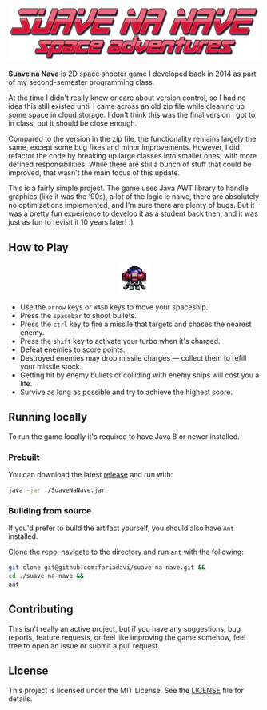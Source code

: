 <p align="center" style="text-align: center">
   <img src="src/main/resources/sprites/texts/title.png" alt="Suave na Nave title"/>
</p>

**Suave na Nave** is 2D space shooter game I developed back in 2014 as part of my second-semester programming class.

At the time I didn't really know or care about version control, so I had no idea this still existed until I came across an old zip file while cleaning up some space in cloud storage. I don't think this was the final version I got to in class, but it should be close enough.

Compared to the version in the zip file, the functionality remains largely the same, except some bug
fixes and minor improvements. However, I did refactor the code by breaking up large classes into smaller ones, with more
defined responsibilities. While there are still a bunch of stuff that could be improved, that wasn't the main focus of
this update.

This is a fairly simple project. The game uses Java AWT library to handle graphics (like it was the '90s), a lot of the
logic is naive, there are absolutely no optimizations implemented, and I'm sure there are plenty of bugs. But it was a
pretty fun experience to develop it as a student back then, and it was just as fun to revisit it 10 years later! :)

## How to Play

<p align="center" style="text-align: center">
   <img src="src/main/resources/sprites/ships/enemy1.png" alt="Enemy Ship"/>
</p>

- Use the `arrow` keys or `WASD` keys to move your spaceship.
- Press the `spacebar` to shoot bullets.
- Press the `ctrl` key to fire a missile that targets and chases the nearest enemy.
- Press the `shift` key to activate your turbo when it's charged.
- Defeat enemies to score points.
- Destroyed enemies may drop missile charges — collect them to refill your missile stock.
- Getting hit by enemy bullets or colliding with enemy ships will cost you a life.
- Survive as long as possible and try to achieve the highest score.

## Running locally

To run the game locally it's required to have Java 8 or newer installed.

### Prebuilt

You can download the latest [release](https://github.com/fariadavi/suave-na-nave/releases/latest) and run with:

```bash
java -jar ./SuaveNaNave.jar
```

### Building from source

If you'd prefer to build the artifact yourself, you should also have `Ant` installed.

Clone the repo, navigate to the directory and run `ant` with the following:

```bash
git clone git@github.com:fariadavi/suave-na-nave.git &&
cd ./suave-na-nave &&
ant
```

## Contributing

This isn't really an active project, but if you have any suggestions, bug reports, feature requests, or feel like
improving the game somehow, feel free to open an issue or submit a pull request.

## License

This project is licensed under the MIT License. See the [LICENSE](LICENSE) file for details.
